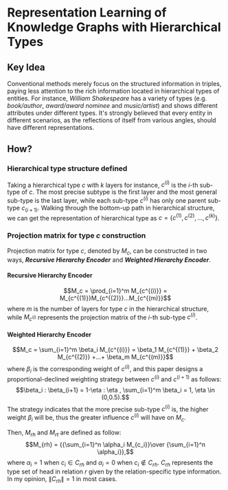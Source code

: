 # Representation Learning of Knowledge Graphs with Hierarchical Types  

## Key Idea  
Conventional methods merely focus on the structured information in triples, paying less attention to the rich information located in hierarchical types of entities.  For instance, *William Shakespeare* has a variety of types (e.g. *book/author*, *award/award nominee* and *music/artist*) and shows different attributes under different types. It's strongly believed that every entity in different scenarios, as the reflections of itself from various angles, should have different representations.  

## How?  
### Hierarchical type structure defined  
Taking a hierarchical type $c$ with $k$ layers for instance, $c^{(i)}$ is the *i*-th sub-type of $c$. The most precise subtype is the first layer and the most general sub-type is the last layer, while each sub-type $c^{(i)}$ has only one parent sub-type $c_{(i+1)}$. Walking through the bottom-up path in hierarchical structure, we can get the representation of hierarchical type as $c = \{ c^{(1)}, c^{(2)}, ..., c^{(k)}\}$.  
### Projection matrix for type $c$ construction  
Projection matrix for type $c$, denoted by $M_c$, can be constructed in two ways, ***Recursive Hierarchy Encoder*** and ***Weighted Hierarchy Encoder***.  
#### Recursive Hierarchy Encoder
$$M_c = \prod_{i=1}^m M_{c^{(i)}} = M_{c^{(1)}}M_{c^{(2)}}...M_{c^{(m)}}$$
where $m$ is the number of layers for type $c$ in the hierarchical structure, while $M_{c^{(i)}}$ represents the projection matrix of the *i*-th sub-type $c^(i)$.  
#### Weighted Hierarchy Encoder
$$M_c = \sum_{i=1}^m \beta_i M_{c^{(i)}} = \beta_1 M_{c^{(1)}} + \beta_2 M_{c^{(2)}} +...+ \beta_m M_{c^{(m)}}$$
where $\beta_i$ is the corresponding weight of $c^{(i)}$, and this paper designs a proportional-declined weighting strategy between $c^{(i)}$ and $c^{(i+1)}$ as follows:$$\beta_i : \beta_{i+1} = 1-\eta : \eta , \sum_{i=1}^m \beta_i = 1, \eta \in (0,0.5).$$ The strategy indicates that the more precise sub-type $c^{(i)}$ is, the higher weight $\beta_i$ will be, thus the greater influence $c^{(i)}$ will have on $M_c$.  

Then, $M_{rh}$ and $M_{rt}$ are defined as follow:
$$M_{rh} = {{\sum_{i=1}^n \alpha_i M_{c_i}}\over {\sum_{i=1}^n \alpha_i}},$$ where $\alpha_i = 1$ when $c_i\in C_{rh}$ and $\alpha_i = 0$ when $c_i\notin C_{rh}$. $C_{rh}$ represents the type set of head in relation $r$ given by the relation-specific type information. In my opinion, $\| C_{rh}\| = 1$ in most cases.  
